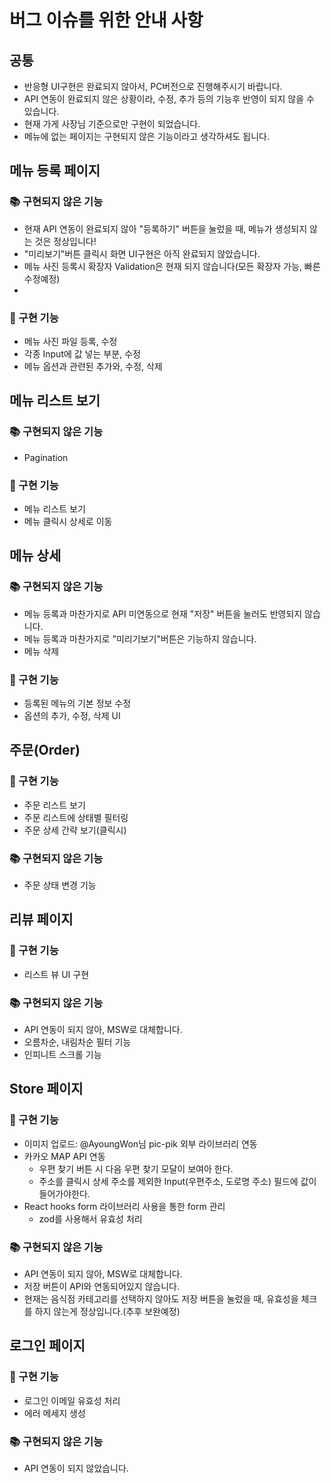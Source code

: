 # 버그 이슈를 위한 안내 사항

## 공통

- 반응형 UI구현은 완료되지 않아서, PC버전으로 진행해주시기 바랍니다.
- API 연동이 완료되지 않은 상황이라, 수정, 추가 등의 기능후 반영이 되지 않을 수 있습니다.
- 현재 가게 사장님 기준으로만 구현이 되었습니다.
- 메뉴에 없는 페이지는 구현되지 않은 기능이라고 생각하셔도 됩니다.

## 메뉴 등록 페이지

### 📚 구현되지 않은 기능

- 현재 API 연동이 완료되지 않아 "등록하기" 버튼을 눌렀을 때, 메뉴가 생성되지 않는 것은 정상입니다!
- "미리보기"버튼 클릭시 화면 UI구현은 아직 완료되지 않았습니다.
- 메뉴 사진 등록시 확장자 Validation은 현재 되지 않습니다(모든 확장자 가능, 빠른 수정예정)
-

### 📝 구현 기능

- 메뉴 사진 파일 등록, 수정
- 각종 Input에 값 넣는 부분, 수정
- 메뉴 옵션과 관련된 추가와, 수정, 삭제

## 메뉴 리스트 보기

### 📚 구현되지 않은 기능

- Pagination

### 📝 구현 기능

- 메뉴 리스트 보기
- 메뉴 클릭시 상세로 이동

## 메뉴 상세

### 📚 구현되지 않은 기능

- 메뉴 등록과 마찬가지로 API 미연동으로 현재 "저장" 버튼을 눌러도 반영되지 않습니다.
- 메뉴 등록과 마찬가지로 "미리기보기"버튼은 기능하지 않습니다.
- 메뉴 삭제

### 📝 구현 기능

- 등록된 메뉴의 기본 정보 수정
- 옵션의 추가, 수정, 삭제 UI

## 주문(Order)

### 📝 구현 기능

- 주문 리스트 보기
- 주문 리스트에 상태별 필터링
- 주문 상세 간략 보기(클릭시)

### 📚 구현되지 않은 기능

- 주문 상태 변경 기능

## 리뷰 페이지

### 📝 구현 기능

- 리스트 뷰 UI 구현

### 📚 구현되지 않은 기능

- API 연동이 되지 않아, MSW로 대체합니다.
- 오름차순, 내림차순 필터 기능
- 인피니트 스크롤 기능

## Store 페이지

### 📝 구현 기능

- 이미지 업로드: @AyoungWon님 pic-pik 외부 라이브러리 연동
- 카카오 MAP API 연동
  - 우편 찾기 버튼 시 다음 우편 찾기 모달이 보여아 한다.
  - 주소를 클릭시 상세 주소를 제외한 Input(우편주소, 도로명 주소) 필드에 값이 들어가야한다.
- React hooks form 라이브러리 사용을 통한 form 관리
  - zod를 사용해서 유효성 처리

### 📚 구현되지 않은 기능

- API 연동이 되지 않아, MSW로 대체합니다.
- 저장 버튼이 API와 연동되어있지 않습니다.
- 현재는 음식점 카테고리를 선택하지 않아도 저장 버튼을 눌렀을 때, 유효성을 체크를 하지 않는게 정상입니다.(추후 보완예정)

## 로그인 페이지

### 📝 구현 기능

- 로그인 이메일 유효성 처리
- 에러 메세지 생성

### 📚 구현되지 않은 기능

- API 연동이 되지 않았습니다.
